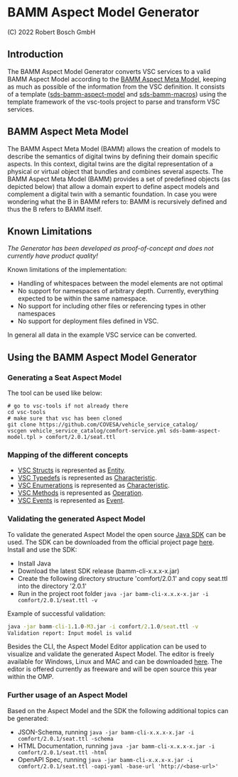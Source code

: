 # BAMM Aspect Model Generator

(C) 2022 Robert Bosch GmbH

## Introduction

The BAMM Aspect Model Generator converts VSC services to a valid BAMM Aspect Model according to the [BAMM Aspect Meta Model](https://github.com/OpenManufacturingPlatform/sds-bamm-aspect-meta-model), 
keeping as much as possible of the information from the VSC definition.  It consists of a template ([sds-bamm-aspect-model](sds-bamm-aspect-model.tpl) and [sds-bamm-macros](sds-bamm-macros.tpl)) 
using the template framework of the vsc-tools project to parse and transform VSC services.

## BAMM Aspect Meta Model
The BAMM Aspect Meta Model (BAMM) allows the creation of models to describe the semantics of digital twins by defining
their domain specific aspects. In this context, digital twins are the digital representation of a physical or virtual
object that bundles and combines several aspects. The BAMM Aspect Meta Model (BAMM) provides a set of predefined objects
(as depicted below) that allow a domain expert to define aspect models and complement a digital twin with a semantic
foundation. In case you were wondering what the B in BAMM refers to: BAMM is recursively defined and thus the B refers
to BAMM itself.

## Known Limitations

*The Generator has been developed as proof-of-concept and does not currently have product quality!*

Known limitations of the implementation:
* Handling of whitespaces between the model elements are not optimal
* No support for namespaces of arbitrary depth. Currently, everything expected to be within the same namespace.
* No support for including other files or referencing types in other namespaces
* No support for deployment files defined in VSC.

In general all data in the example VSC service can be converted.

## Using the BAMM Aspect Model Generator

### Generating a Seat Aspect Model 

The tool can be used like below:

```
# go to vsc-tools if not already there
cd vsc-tools
# make sure that vsc has been cloned
git clone https://github.com/COVESA/vehicle_service_catalog/
vscgen vehicle_service_catalog/comfort-service.yml sds-bamm-aspect-model.tpl > comfort/2.0.1/seat.ttl
```

### Mapping of the different concepts
* [VSC Structs](https://github.com/COVESA/vehicle_service_catalog#namespace-list-object-structs) is represented as [Entity](https://openmanufacturingplatform.github.io/sds-documentation/bamm-specification/snapshot/entities.html).
* [VSC Typedefs](https://github.com/COVESA/vehicle_service_catalog#namespace-list-object-typedefs) is represented as [Characteristic](https://openmanufacturingplatform.github.io/sds-documentation/bamm-specification/snapshot/characteristics.html).
* [VSC Enumerations](https://github.com/COVESA/vehicle_service_catalog#namespace-list-object-enumerations) is represented as [Characteristic](https://openmanufacturingplatform.github.io/sds-documentation/bamm-specification/snapshot/characteristics.html).
* [VSC Methods](https://github.com/COVESA/vehicle_service_catalog#namespace-list-object-methods) is represented as [Operation](https://openmanufacturingplatform.github.io/sds-documentation/bamm-specification/v1.0.0/meta-model-elements.html).
* [VSC Events](https://github.com/COVESA/vehicle_service_catalog#namespace-list-object-events) is represented as [Event](https://openmanufacturingplatform.github.io/sds-documentation/bamm-specification/v1.0.0/meta-model-elements.html).

### Validating the generated Aspect Model

To validate the generated Aspect Model the open source [Java SDK]() can be used.
The SDK can be downloaded from the official project page [here](https://github.com/OpenManufacturingPlatform/sds-sdk/releases).
Install and use the SDK: 
- Install Java
- Download the latest SDK release (bamm-cli-x.x.x-x.jar)
- Create the following directory structure 'comfort/2.0.1' and copy seat.ttl into the directory '2.0.1' 
- Run in the project root folder `java -jar bamm-cli-x.x.x-x.jar -i comfort/2.0.1/seat.ttl -v`

Example of successful validation:

``` bat 
java -jar bamm-cli-1.1.0-M3.jar -i comfort/2.1.0/seat.ttl -v
Validation report: Input model is valid
```

Besides the CLI, the Aspect Model Editor application can be used to visualize and validate the generated Aspect Model. The editor
is freely available for Windows, Linux and MAC and can be downloaded [here](https://www.bosch-connected-industry.com/de/de/downloads/aspect-model-editor/index.html).
The editor is offered currently as freeware and will be open source this year within the OMP.

### Further usage of an Aspect Model

Based on the Aspect Model and the SDK the following additional topics can be generated:
* JSON-Schema, running `java -jar bamm-cli-x.x.x-x.jar -i comfort/2.0.1/seat.ttl -schema`
* HTML Documentation, running `java -jar bamm-cli-x.x.x-x.jar -i comfort/2.0.1/seat.ttl -html`
* OpenAPI Spec, running `java -jar bamm-cli-x.x.x-x.jar -i comfort/2.0.1/seat.ttl -oapi-yaml -base-url 'http://<base-url>'`
